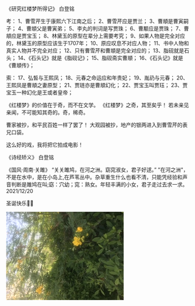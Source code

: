 《研究红楼梦所得记》 白登铭

考： 
1、曹雪芹生于康熙六下江南之后； 
2、曹雪芹应是贾兰； 
3、曹頫是曹寅嗣子； 
4、曹頫父是曹寅弟； 
5、李丸的判词是写贾珠； 
6、曹颙应是贾珠； 
7、曹頫应是贾宝玉； 
8、林黛玉的原型在辈分上需要考究； 
9、如果人物是完全对应的，林黛玉的原型应该生于1707年； 
10、原应叹息不对应人物； 
11、书中人物和真实人物并不完全对应； 
12、只有曹雪芹和曹頫是完全对应的； 
13、脂砚就是石头； 
14、《石头记》就是《脂砚记》； 
15、脂砚斋实曹頫； 
16、《石头记》就是《曹頫传》；

索： 
17、弘皙与王熙凤； 
18、元春之命运应和年贵妃； 
19、胤礽与元春； 
20、王熙凤是曹頫之妻原型； 
21、贾琏亦是曹頫幻化； 
22、贾宝玉叫贾珏； 
23、贾宝玉一种幻化是王或者皇帝；

《红楼梦》的价值在于奇，而不在文学。 《红楼梦》之奇，其至矣乎！ 若未亲见亲闻，不可能知其奇的。奇，稀奇。

曹家被抄，和平民百姓一样了罢了！ 
大观园被抄，地产的银两进入到曹雪芹的表兄口袋。

这么好的戏，我将把它拍成电影！



《诗经矫义》 白登铭

《国风·周南·关雎》
“关关雎鸠，在河之洲。窈窕淑女，君子好逑。” 
"在河之洲"，不是在水中，是在小岛上,在芦苇丛中。杂草重生什么也看不清，只能凭经验和声音判断是雎鸠在叫;窈：穴幼；窕：熟女。年轻丰满的小女，君子走过去求一求。
2021/12/20

圣诞快乐🎁🎄

![Image](212CF46A-056F-4676-B725-F25A070D6F30.jpeg)

